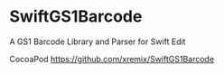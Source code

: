 # SwiftGS1Barcode
A GS1 Barcode Library and Parser for Swift Edit

CocoaPod
https://github.com/xremix/SwiftGS1Barcode